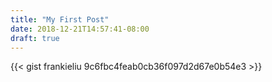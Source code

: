 ```yaml
---
title: "My First Post"
date: 2018-12-21T14:57:41-08:00
draft: true
---
```


{{< gist frankieliu 9c6fbc4feab0cb36f097d2d67e0b54e3 >}}
